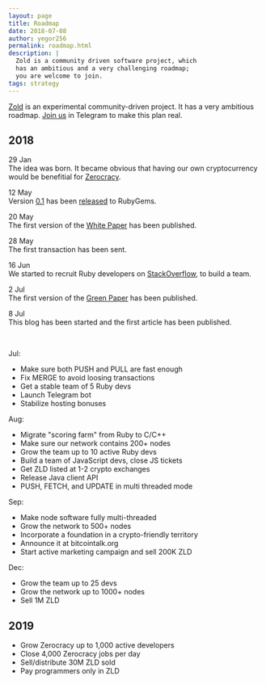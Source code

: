 ```yaml
---
layout: page
title: Roadmap
date: 2018-07-08
author: yegor256
permalink: roadmap.html
description: |
  Zold is a community driven software project, which
  has an ambitious and a very challenging roadmap;
  you are welcome to join.
tags: strategy
---
```


[Zold](https://www.zold.io) is an experimental community-driven project.
It has a very ambitious roadmap.
[Join us](https://t.me/zold_io) in Telegram to make this plan real.

<!--more-->

## 2018

29 Jan<br/>
The idea was born.
It became obvious that having our own cryptocurrency would be benefitial for [Zerocracy](https://www.zerocracy.com).

12 May<br/>
Version [0.1](https://github.com/zold-io/zold/tree/0.1) has been
[released](https://rubygems.org/gems/zold/versions/0.1) to RubyGems.

20 May<br/>
The first version of the [White Paper](https://papers.zold.io/wp.pdf) has been published.

28 May<br/>
The first transaction has been sent.

16 Jun<br/>
We started to recruit Ruby developers on [StackOverflow](https://stackoverflow.com/jobs/194602/brave-ruby-developer-for-a-new-cryptocurrency-zerocracy),
to build a team.

2 Jul<br/>
The first version of the [Green Paper](https://papers.zold.io/green-paper.pdf) has been published.

8 Jul<br/>
This blog has been started and the first article has been published.

<br/>

Jul:

  * Make sure both PUSH and PULL are fast enough
  * Fix MERGE to avoid loosing transactions
  * Get a stable team of 5 Ruby devs
  * Launch Telegram bot
  * Stabilize hosting bonuses

Aug:

  * Migrate "scoring farm" from Ruby to C/C++
  * Make sure our network contains 200+ nodes
  * Grow the team up to 10 active Ruby devs
  * Build a team of JavaScript devs, close JS tickets
  * Get ZLD listed at 1-2 crypto exchanges
  * Release Java client API
  * PUSH, FETCH, and UPDATE in multi threaded mode

Sep:

  * Make node software fully multi-threaded
  * Grow the network to 500+ nodes
  * Incorporate a foundation in a crypto-friendly territory
  * Announce it at bitcointalk.org
  * Start active marketing campaign and sell 200K ZLD

Dec:

  * Grow the team up to 25 devs
  * Grow the network up to 1000+ nodes
  * Sell 1M ZLD

## 2019

  * Grow Zerocracy up to 1,000 active developers
  * Close 4,000 Zerocracy jobs per day
  * Sell/distribute 30M ZLD sold
  * Pay programmers only in ZLD
